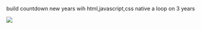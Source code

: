 build countdown new years wih  html,javascript,css native a loop on 3 years

<img src="https://i.ibb.co.com/VtZ3fk1/Cuplikan-layar-dari-2024-05-31-19-21-22.png" />
